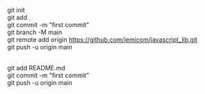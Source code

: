 git init  <br>
git add .   <br>
git commit -m "first commit"   <br>
git branch -M main   <br>
git remote add origin https://github.com/jemicom/javascript_lib.git   <br>
git push -u origin main   <br> <br>
 
git add README.md   <br>
git commit -m "first commit"   <br>
git push -u origin main